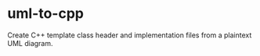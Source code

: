 # uml-to-cpp
Create C++ template class header and implementation files from a plaintext UML diagram.
